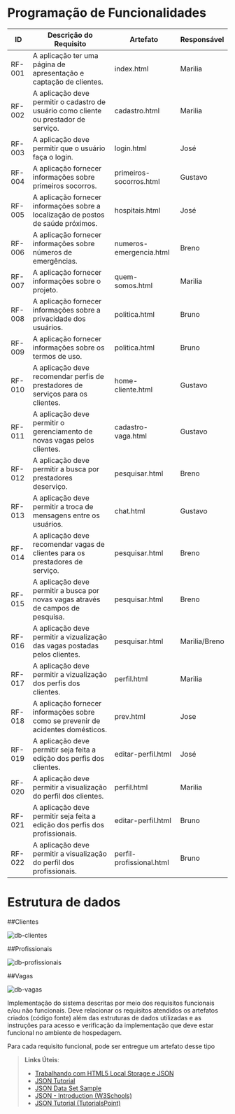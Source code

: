 # Programação de Funcionalidades

|ID    | Descrição do Requisito  | Artefato | Responsável |
|------|-----------------------------------------|----|-------|
|RF-001| A aplicação ter uma página de apresentação e captação de clientes. | index.html | Marilia |
|RF-002| A aplicação deve permitir o cadastro de usuário como cliente ou prestador de serviço. | cadastro.html | Marilia |
|RF-003| A aplicação deve permitir que o usuário faça o login. | login.html | José |
|RF-004| A aplicação fornecer informações sobre primeiros socorros. | primeiros-socorros.html | Gustavo |
|RF-005| A aplicação fornecer informações sobre a localização de postos de saúde próximos. | hospitais.html | José |
|RF-006| A aplicação fornecer informações sobre números de emergências. | numeros-emergencia.html | Breno |
|RF-007| A aplicação fornecer informações sobre o projeto. | quem-somos.html | Marilia |
|RF-008| A aplicação fornecer informações sobre a privacidade dos usuários.  | politica.html | Bruno |
|RF-009| A aplicação fornecer informações sobre os termos de uso. | politica.html | Bruno |
|RF-010| A aplicação deve recomendar perfis de prestadores de serviços para os clientes. | home-cliente.html | Gustavo |
|RF-011| A aplicação deve permitir o gerenciamento de novas vagas pelos clientes. | cadastro-vaga.html | Gustavo |
|RF-012| A aplicação deve permitir a busca por prestadores deserviço.| pesquisar.html | Breno |
|RF-013| A aplicação deve permitir a troca de mensagens entre os usuários. | chat.html | Gustavo |
|RF-014| A aplicação deve recomendar vagas de clientes para os prestadores de serviço. | pesquisar.html | Breno |
|RF-015| A aplicação deve permitir a busca por novas vagas através de campos de pesquisa.| pesquisar.html | Breno |
|RF-016| A aplicação deve permitir a vizualização das vagas postadas pelos clientes. | pesquisar.html | Marilia/Breno |
|RF-017| A aplicação deve permitir a vizualização dos perfis dos clientes. | perfil.html | Marilia |
|RF-018| A aplicação fornecer informações sobre como se prevenir de acidentes domésticos. | prev.html | Jose |
|RF-019| A aplicação deve permitir seja feita a edição dos perfis dos clientes. | editar-perfil.html | José |
|RF-020| A aplicação deve permitir a visualização do perfil dos clientes. | perfil.html | Marilia |
|RF-021| A aplicação deve permitir seja feita a edição dos perfis dos profissionais. | editar-perfil.html | Bruno | 
|RF-022| A aplicação deve permitir a visualização do perfil dos profissionais. | perfil-profissional.html | Bruno |


# Estrutura de dados

##Clientes

![db-clientes](https://user-images.githubusercontent.com/43422620/204393409-453d9795-0bf8-4c9d-b17d-04377f6bb0d0.jpg)

##Profissionais

![db-profissionais](https://user-images.githubusercontent.com/43422620/204393444-be591b13-bfad-47d7-bbff-985894391eed.JPG)

##Vagas

![db-vagas](https://user-images.githubusercontent.com/43422620/204393585-58167439-4976-4b23-a3d9-495c06c62dcf.JPG)

Implementação do sistema descritas por meio dos requisitos funcionais e/ou não funcionais. Deve relacionar os requisitos atendidos os artefatos criados (código fonte) além das estruturas de dados utilizadas e as instruções para acesso e verificação da implementação que deve estar funcional no ambiente de hospedagem.

Para cada requisito funcional, pode ser entregue um artefato desse tipo

> **Links Úteis**:
>
> - [Trabalhando com HTML5 Local Storage e JSON](https://www.devmedia.com.br/trabalhando-com-html5-local-storage-e-json/29045)
> - [JSON Tutorial](https://www.w3resource.com/JSON)
> - [JSON Data Set Sample](https://opensource.adobe.com/Spry/samples/data_region/JSONDataSetSample.html)
> - [JSON - Introduction (W3Schools)](https://www.w3schools.com/js/js_json_intro.asp)
> - [JSON Tutorial (TutorialsPoint)](https://www.tutorialspoint.com/json/index.htm)
